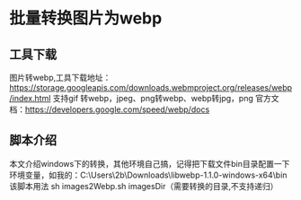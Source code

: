 # 批量转换图片为webp

## 工具下载
图片转webp,工具下载地址：https://storage.googleapis.com/downloads.webmproject.org/releases/webp/index.html
 支持gif 转webp，jpeg、png转webp、webp转jpg，png 官方文档：https://developers.google.com/speed/webp/docs
## 脚本介绍
本文介绍windows下的转换，其他环境自己搞，记得把下载文件bin目录配置一下环境变量，如我的：C:\Users\2b\Downloads\libwebp-1.1.0-windows-x64\bin
该脚本用法 sh images2Webp.sh imagesDir（需要转换的目录,不支持递归）